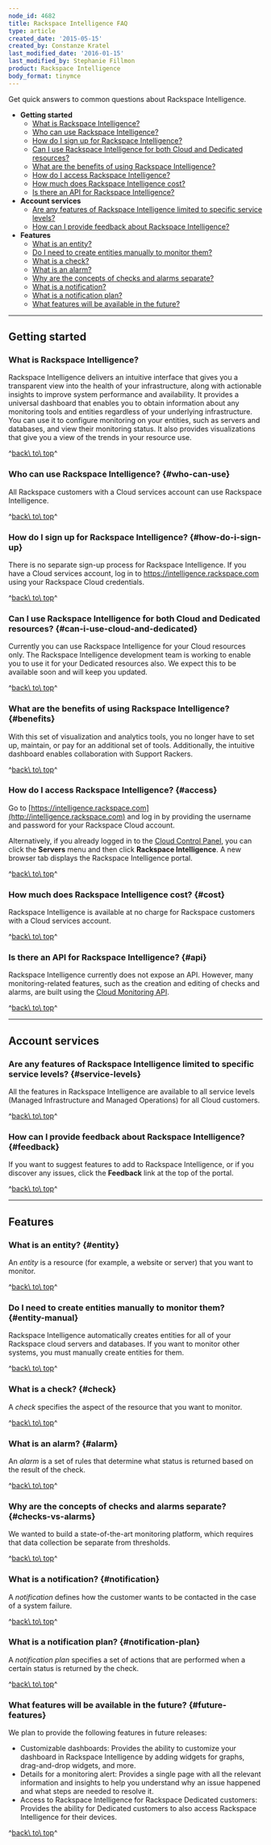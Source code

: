 ```yaml
---
node_id: 4682
title: Rackspace Intelligence FAQ
type: article
created_date: '2015-05-15'
created_by: Constanze Kratel
last_modified_date: '2016-01-15'
last_modified_by: Stephanie Fillmon
product: Rackspace Intelligence
body_format: tinymce
---
```


Get quick answers to common questions about Rackspace Intelligence.

-   **Getting started**
    -   [What is Rackspace
        Intelligence?](#what-is-rackspace-intelligence)
    -   [Who can use Rackspace Intelligence?](#who-can-use)
    -   [How do I sign up for Rackspace
        Intelligence?](#how-do-i-sign-up)
    -   [Can I use Rackspace Intelligence for both Cloud and Dedicated
        resources?](#can-i-use-cloud-and-dedicated)
    -   [What are the benefits of using Rackspace
        Intelligence?](#benefits)
    -   [How do I access Rackspace Intelligence?](#access)
    -   [How much does Rackspace Intelligence cost?](#cost)
    -   [Is there an API for Rackspace Intelligence?](#api)
-   **Account services**
    -   [Are any features of Rackspace Intelligence limited to specific
        service levels?](#service-levels)
    -   [How can I provide feedback about Rackspace
        Intelligence?](#feedback)
-   **Features**
    -   [What is an entity?](#entity)
    -   [Do I need to create entities manually to monitor
        them?](#entity-manual)
    -   [What is a check?](#check)
    -   [What is an alarm?](#alarm)
    -   [Why are the concepts of checks and alarms
        separate?](#checks-vs-alarms)
    -   [What is a notification?](#notification)
    -   [What is a notification plan?](#notification-plan)
    -   [What features will be available in the
        future?](#future-features)

------------------------------------------------------------------------

Getting started
---------------

### What is Rackspace Intelligence?

Rackspace Intelligence delivers an intuitive interface that gives you a
transparent view into the health of your infrastructure, along with
actionable insights to improve system performance and availability. It
provides a universal dashboard that enables you to obtain information
about any monitoring tools and entities regardless of your underlying
infrastructure. You can use it to configure monitoring on your entities,
such as servers and databases, and view their monitoring status. It also
provides visualizations that give you a view of the trends in your
resource use.

^[back\\ to\\ top](#top)^

### Who can use Rackspace Intelligence? {#who-can-use}

All Rackspace customers with a Cloud services account can use Rackspace
Intelligence.

^[back\\ to\\ top](#top)^

### How do I sign up for Rackspace Intelligence? {#how-do-i-sign-up}

There is no separate sign-up process for Rackspace Intelligence. If you
have a Cloud services account, log in to
<https://intelligence.rackspace.com> using your Rackspace Cloud
credentials.

^[back\\ to\\ top](#top)^

### Can I use Rackspace Intelligence for both Cloud and Dedicated resources? {#can-i-use-cloud-and-dedicated}

Currently you can use Rackspace Intelligence for your Cloud resources
only. The Rackspace Intelligence development team is working to enable
you to use it for your Dedicated resources also. We expect this to be
available soon and will keep you updated.

^[back\\ to\\ top](#top)^

### What are the benefits of using Rackspace Intelligence? {#benefits}

With this set of visualization and analytics tools, you no longer have
to set up, maintain, or pay for an additional set of tools.
Additionally, the intuitive dashboard enables collaboration with Support
Rackers.

^[back\\ to\\ top](#top)^

### How do I access Rackspace Intelligence? {#access}

Go to
[https://intelligence.rackspace.com](http://intelligence.rackspace.com)
and log in by providing the username and password for your Rackspace
Cloud account.

Alternatively, if you already logged in to the [Cloud Control
Panel](https://mycloud.rackspace.com), you can click the **Servers**
menu and then click **Rackspace Intelligence**. A new browser tab
displays the Rackspace Intelligence portal.

^[back\\ to\\ top](#top)^

### How much does Rackspace Intelligence cost? {#cost}

Rackspace Intelligence is available at no charge for Rackspace customers
with a Cloud services account.

^[back\\ to\\ top](#top)^

### Is there an API for Rackspace Intelligence? {#api}

Rackspace Intelligence currently does not expose an API. However, many
monitoring-related features, such as the creation and editing of checks
and alarms, are built using the [Cloud Monitoring
API](/how-to/cloud-monitoring).

^[back\\ to\\ top](#top)^

------------------------------------------------------------------------

Account services
----------------

### Are any features of Rackspace Intelligence limited to specific service levels? {#service-levels}

All the features in Rackspace Intelligence are available to all service
levels (Managed Infrastructure and Managed Operations) for all Cloud
customers.

^[back\\ to\\ top](#top)^

### How can I provide feedback about Rackspace Intelligence? {#feedback}

If you want to suggest features to add to Rackspace Intelligence, or if
you discover any issues, click the **Feedback** link at the top of the
portal.

^[back\\ to\\ top](#top)^

------------------------------------------------------------------------

Features
--------

### What is an entity? {#entity}

An *entity* is a resource (for example, a website or server) that you
want to monitor.

^[back\\ to\\ top](#top)^

### Do I need to create entities manually to monitor them? {#entity-manual}

Rackspace Intelligence automatically creates entities for all of your
Rackspace cloud servers and databases. If you want to monitor other
systems, you must manually create entities for them.

^[back\\ to\\ top](#top)^

### What is a check? {#check}

A *check* specifies the aspect of the resource that you want to monitor.

^[back\\ to\\ top](#top)^

### What is an alarm? {#alarm}

An *alarm* is a set of rules that determine what status is returned
based on the result of the check.

^[back\\ to\\ top](#top)^

### Why are the concepts of checks and alarms separate? {#checks-vs-alarms}

<span>We wanted to build a state-of-the-art monitoring platform, which
requires that data collection be separate from thresholds.</span>

^[back\\ to\\ top](#top)^

### What is a notification? {#notification}

A *notification* defines how the customer wants to be contacted in the
case of a system failure.

^[back\\ to\\ top](#top)^

### What is a notification plan? {#notification-plan}

<span>A *notification plan* specifies a set of actions that are
performed when a certain status is returned by the check.</span>

^[back\\ to\\ top](#top)^

### What features will be available in the future? {#future-features}

We plan to provide the following features in future releases:

-   Customizable dashboards: Provides the ability to customize your
    dashboard in Rackspace Intelligence by adding widgets for graphs,
    drag-and-drop widgets, and more.
-   Details for a monitoring alert: Provides a single page with all the
    relevant information and insights to help you understand why an
    issue happened and what steps are needed to resolve it.
-   Access to Rackspace Intelligence for Rackspace Dedicated customers:
    Provides the ability for Dedicated customers to also access
    Rackspace Intelligence for their devices.

^[back\\ to\\ top](#top)^

